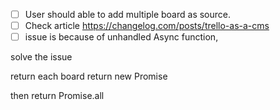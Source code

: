  * [  ] User should able to add multiple board as source. 
 * [  ] Check article https://changelog.com/posts/trello-as-a-cms 
 * [  ] issue is because of unhandled Async function, 

solve the issue 

  return each board return new Promise

  then return Promise.all



